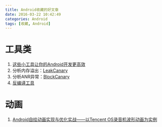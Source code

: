 ```yaml
---
title: Android收藏的好文章
date: 2016-03-22 10:42:49
categories: Android
tags: [收藏, Android]
---
```


# 工具类

1. [这些小工具让你的Android开发更高效](http://www.jianshu.com/p/a63700cb7720#rd)
2. 分析内存溢出：[LeakCanary](https://github.com/square/leakcanary)
3. 分析ANR异常：[BlockCanary](http://blog.zhaiyifan.cn/2016/01/16/BlockCanaryTransparentPerformanceMonitor/)
4. [反编译工具](https://github.com/skylot/jadx)

# 动画

1. [Android自绘动画实现与优化实战——以Tencent OS录音机波形动画为实例](https://mp.weixin.qq.com/s?__biz=MzA3NTYzODYzMg==&mid=2653577211&idx=1&sn=2619c7df79f675e45e87891b7eb17669&scene=0&key=f8ab7b995657050bc4a1b92937a4b37542e2220f853509bfd0e4787e7c52fd1b257dd2637f83bc26b7f47aca8bfbf12d&ascene=0&uin=MTQ0OTAxODc2MA%3D%3D&devicetype=iMac+MacBookPro9%2C2+OSX+OSX+10.11.4+build(15E65)&version=11020201&pass_ticket=iySX2uzbIVQ3hWQPwrlLeaRxz4EgosUgwZ2MCUEZd4Q0KD01oC00QE3N0zbNuRoL)